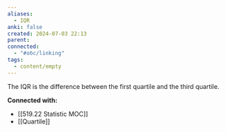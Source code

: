 ```yaml
---
aliases:
  - IQR
anki: false
created: 2024-07-03 22:13
parent: 
connected:
  - "#обс/linking"
tags:
  - content/empty
---
```



The IQR is the difference between the first quartile and the third quartile.





**Connected with:**
- [[519.22 Statistic MOC]]
- [[Quartile]]

